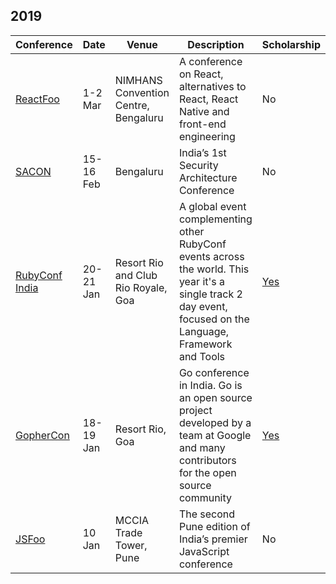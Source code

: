 ## 2019

| Conference | Date | Venue | Description | Scholarship |
|------------|------|-------|-------------|-------------|
| [ReactFoo](https://reactfoo.in/2019/) | 1-2 Mar | NIMHANS Convention Centre, Bengaluru | A conference on React, alternatives to React, React Native and front-end engineering | No |
| [SACON](https://www.sacon.io/) | 15-16 Feb | Bengaluru |  India’s 1st Security Architecture Conference | No |
| [RubyConf India](https://www.rubyconfindia.org/) | 20-21 Jan | Resort Rio and Club Rio Royale, Goa | A global event complementing other RubyConf events across the world. This year it's a single track 2 day event, focused on the Language, Framework and Tools | [Yes](https://www.rubyconfindia.org/scholarship/) |
| [GopherCon](https://gopherconindia.com/) | 18-19 Jan | Resort Rio, Goa | Go conference in India. Go is an open source project developed by a team at Google and many contributors for the open source community | [Yes]( https://gopherconindia.com/scholarship/) |
| [JSFoo](https://jsfoo.in/2019-pune/) | 10 Jan | MCCIA Trade Tower, Pune | The second Pune edition of India’s premier JavaScript conference | No |
